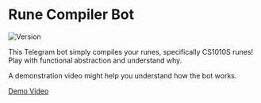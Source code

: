 # Rune Compiler Bot

![Version](https://img.shields.io/badge/version-2.3.1-blue)

This Telegram bot simply compiles your runes, specifically CS1010S runes! Play with functional abstraction and understand why.

A demonstration video might help you understand how the bot works.

[Demo Video](https://user-images.githubusercontent.com/63991775/132953515-80f6453a-c5c8-46a8-b2ed-22c458e08490.mp4)
